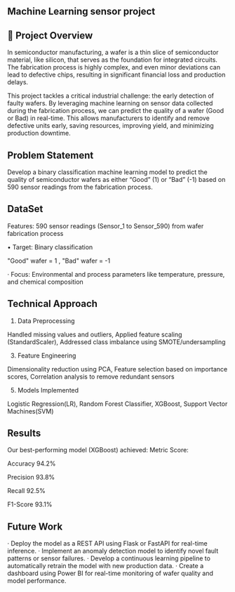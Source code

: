 ## Machine Learning sensor project 

## 📖 Project Overview

In semiconductor manufacturing, a wafer is a thin slice of semiconductor material, like silicon, that serves as the foundation for integrated circuits. The fabrication process is highly complex, and even minor deviations can lead to defective chips, resulting in significant financial loss and production delays.

This project tackles a critical industrial challenge: the early detection of faulty wafers. By leveraging machine learning on sensor data collected during the fabrication process, we can predict the quality of a wafer (Good or Bad) in real-time. This allows manufacturers to identify and remove defective units early, saving resources, improving yield, and minimizing production downtime.

## Problem Statement

Develop a binary classification machine learning model to predict the quality of semiconductor wafers as either “Good” (1) or “Bad” (-1) based on 590 sensor readings from the fabrication process.

## DataSet

Features: 590 sensor readings (Sensor_1 to Sensor_590) from wafer fabrication process


• Target: Binary classification

 "Good" wafer = 1 , "Bad" wafer = -1
  
· Focus: Environmental and process parameters like temperature, pressure, and chemical composition

## Technical Approach

1. Data Preprocessing
   
Handled missing values and outliers, Applied feature scaling (StandardScaler), Addressed class imbalance using SMOTE/undersampling

3. Feature Engineering

Dimensionality reduction using PCA, Feature selection based on importance scores, Correlation analysis to remove redundant sensors

5. Models Implemented

Logistic Regression(LR), Random Forest Classifier, XGBoost, Support Vector Machines(SVM)

## Results

Our best-performing model (XGBoost) achieved:
Metric Score:

Accuracy 94.2%

Precision 93.8%

Recall 92.5%

F1-Score 93.1%

## Future Work

· Deploy the model as a REST API using Flask or FastAPI for real-time inference.
· Implement an anomaly detection model to identify novel fault patterns or sensor failures.
· Develop a continuous learning pipeline to automatically retrain the model with new production data.
· Create a dashboard using Power BI for real-time monitoring of wafer quality and model performance.

